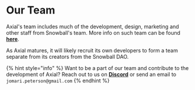 # Our Team

Axial's team includes much of the development, design, marketing and other staff from Snowball's team. More info on such team can be found [**here**](https://docs.snowball.network/resources/our-team).

As Axial matures, it will likely recruit its own developers to form a team separate from its creators from the Snowball DAO.

{% hint style="info" %}
Want to be a part of our team and contribute to the development of Axial? Reach out to us on [**Discord**](https://discord.gg/NPsxMhcCrS) or send an email to `jomari.peterson@gmail.com`
{% endhint %}
